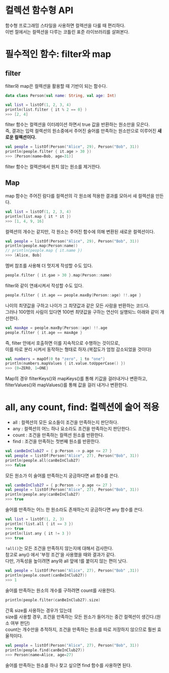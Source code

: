 컬렉션 함수형 API
====================
함수형 프로그래밍 스타일을 사용하면 컬렉션을 다룰 때 편리하다.    
이번 절에서는 컬렉션을 다루는 코틀린 표준 라이브러리를 살펴본다.     
  
# 필수적인 함수: filter와 map    
## filter
filter와 map은 컬렉션을 활용할 때 기반이 되는 함수다.        
   
```kt
data class Person(val name: String, val age: Int)    
```  
```kt
val list = listOf(1, 2, 3, 4)
println(list.filter { it % 2 == 0} )
>>> [2, 4]    
```  
filter 함수는 컬렉션을 이터레이션 하면서 true 값을 반환하는 원소만을 모은다.        
즉, 결과는 입력 컬렉션의 원소중에서 주어진 술어를 만족하는 원소만으로 이루어진 **새로운 컬렉션이다.**      

```kt
val people = listOf(Person("Alice", 29), Person("Bob", 31))       
println(people.filter { it.age > 30 })            
>>> [Person(name=Bob, age=31)]          
```   
filter 함수는 컬렉션에서 원치 않는 원소를 제거한다.   

## Map 
map 함수는 주어진 람다를 컬렉션의 각 원소에 적용한 결과를 모아서 새 컬렉션을 만든다.      

```kt
val list = listOf(1, 2, 3, 4)
println(list.map { it * it })
>>> [1, 4, 9, 16]
```
컬렉션의 개수는 같지만, 각 원소는 주어진 함수에 의해 변환된 새로운 컬렉션이다.   

```kt
val people = listOf(Person("Alice", 29), Person("Bob", 31))
println(people.map(Person:name))
// println(people.map { it.name })
>>> [Alice, Bob]
```
멤버 참조를 사용해 더 멋지게 작성할 수도 있다.      

```kt
people.filter { it.gae > 30 }.map(Person::name)
```
filter와 같이 연쇄시켜서 작성할 수도 있다.    
   
```kt
people.filter { it.age == people.maxBy(Person::age) !!.age }    
```
나이의 최댓값을 구하고 나이가 그 최댓값과 같은 모든 사람을 반환하는 코드다.    
그러나 100명의 사림이 있다면 100번 최댓값을 구하는 연산이 실행되느 아래와 같이 개선한다.       
        
```kt    
val maxAge = people.maxBy(Person::age) !!.age        
people.filter { it.age == maxAge }
```     
즉, filter 안에서 호출하면 이를 지속적으로 수행하는 것이므로,        
이를 따로 분리 시켜서 동작하는 형태로 하자.(복잡도가 엄청 감소되었을 것이다)         


```kt
val numbers = mapOf(0 to "zero", 1 to "one")      
println(numbers.mapValues { it.value.toUpperCase() })    
>>> {0=ZERO, 1=ONE}
```
Map의 경우 filterKeys()와 mapKeys()를 통해 키값을 걸러내거나 변환하고,      
filterValues()와 mapValues()를 통해 값을 걸러 내거나 변환한다.          

# all, any count, find: 컬렉션에 술어 적용     
* all : 컬렉션의 모든 요소들이 조건을 만족하는지 판단하다.      
* any : 컬렉션의 어느 하나 요소라도 조건을 만족하는지 판단한다.         
* count : 조건을 만족하는 컬렉션 원소를 반환한다.      
* find : 조건을 만족하는 첫번째 원소를 반환한다.   
   
```kt  
val canBeInClub27 = { p:Person -> p.age <= 27 }
val people = listOf(Person("Alice", 27), Person("Bob", 31))
println(people.all(canBeInClub27)
>>> false
```
모든 원소가 이 술어를 만족하는지 궁금하다면 all 함수를 쓴다.  

```kt
val canBeInClub27 = { p:Person -> p.age <= 27 }
val people = listOf(Person("Alice", 27), Person("Bob", 31))
println(people.any(canBeInClub27)
>>> true
```
술어를 만족하는 어느 한 원소라도 존재하는지 궁금하다면 any 함수를 쓴다.    

```kt
val list = listOf(1, 2, 3)     
println(!list.all { it == 3 })   
>>> true
println(list.any { it != 3 })
>>> true
```
`!all()`는 모든 조건을 만족하지 않는지에 대해서 검사한다.      
참고로 any() 에서 '부정 조건'을 사용했을 때와 결과가 같다.            
다만, 가독성을 높이려면 any와 all 앞에 !를 붙이지 않는 편이 낫다.     

```kt
val people = listOf(Person("Alice", 27), Person("Bob" ,31))
println(people.count(canBeInClub27))
>>> 1
```

술어를 만족하는 원소의 개수를 구하려면 count를 사용한다.    

```kt
println(people.filter(canBeInClub27).size)
```
간혹 size를 사용하는 경우가 있는데   
size를 사용할 경우, 조건을 만족하는 모든 원소가 들어가는 중간 컬렉션이 생긴다.(원소 여부 판단)      
count는 개수만을 추적하지, 조건을 만족하는 원소를 따로 저장하지 않으므로 훨씬 효율적이다.        

```kt
val people = listOf(Person("Alice", 27), Person("Bob", 31))
println(people.find(canBeInClub27))
>>> Person(name=Alice, age=27)
```
술어를 만족하는 원소를 하나 찾고 싶으면 find 함수를 사용하면 된다.     











